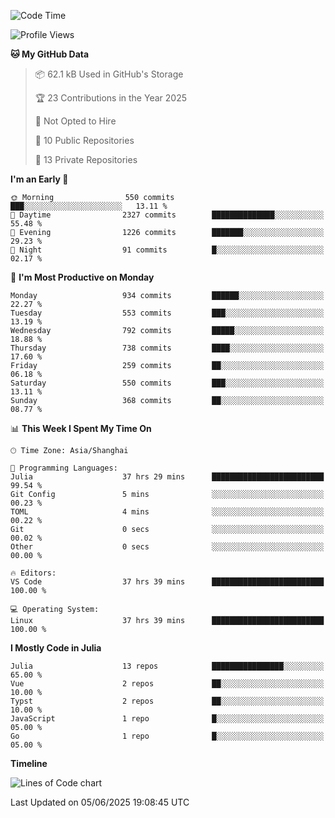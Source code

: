 <!--START_SECTION:waka-->
![Code Time](http://img.shields.io/badge/Code%20Time-503%20hrs%2051%20mins-blue)

![Profile Views](http://img.shields.io/badge/Profile%20Views-0-blue)

**🐱 My GitHub Data** 

> 📦 62.1 kB Used in GitHub's Storage 
 > 
> 🏆 23 Contributions in the Year 2025
 > 
> 🚫 Not Opted to Hire
 > 
> 📜 10 Public Repositories 
 > 
> 🔑 13 Private Repositories 
 > 
**I'm an Early 🐤** 

```text
🌞 Morning                550 commits         ███░░░░░░░░░░░░░░░░░░░░░░   13.11 % 
🌆 Daytime                2327 commits        ██████████████░░░░░░░░░░░   55.48 % 
🌃 Evening                1226 commits        ███████░░░░░░░░░░░░░░░░░░   29.23 % 
🌙 Night                  91 commits          █░░░░░░░░░░░░░░░░░░░░░░░░   02.17 % 
```
📅 **I'm Most Productive on Monday** 

```text
Monday                   934 commits         ██████░░░░░░░░░░░░░░░░░░░   22.27 % 
Tuesday                  553 commits         ███░░░░░░░░░░░░░░░░░░░░░░   13.19 % 
Wednesday                792 commits         █████░░░░░░░░░░░░░░░░░░░░   18.88 % 
Thursday                 738 commits         ████░░░░░░░░░░░░░░░░░░░░░   17.60 % 
Friday                   259 commits         ██░░░░░░░░░░░░░░░░░░░░░░░   06.18 % 
Saturday                 550 commits         ███░░░░░░░░░░░░░░░░░░░░░░   13.11 % 
Sunday                   368 commits         ██░░░░░░░░░░░░░░░░░░░░░░░   08.77 % 
```


📊 **This Week I Spent My Time On** 

```text
🕑︎ Time Zone: Asia/Shanghai

💬 Programming Languages: 
Julia                    37 hrs 29 mins      █████████████████████████   99.54 % 
Git Config               5 mins              ░░░░░░░░░░░░░░░░░░░░░░░░░   00.23 % 
TOML                     4 mins              ░░░░░░░░░░░░░░░░░░░░░░░░░   00.22 % 
Git                      0 secs              ░░░░░░░░░░░░░░░░░░░░░░░░░   00.02 % 
Other                    0 secs              ░░░░░░░░░░░░░░░░░░░░░░░░░   00.00 % 

🔥 Editors: 
VS Code                  37 hrs 39 mins      █████████████████████████   100.00 % 

💻 Operating System: 
Linux                    37 hrs 39 mins      █████████████████████████   100.00 % 
```

**I Mostly Code in Julia** 

```text
Julia                    13 repos            ████████████████░░░░░░░░░   65.00 % 
Vue                      2 repos             ██░░░░░░░░░░░░░░░░░░░░░░░   10.00 % 
Typst                    2 repos             ██░░░░░░░░░░░░░░░░░░░░░░░   10.00 % 
JavaScript               1 repo              █░░░░░░░░░░░░░░░░░░░░░░░░   05.00 % 
Go                       1 repo              █░░░░░░░░░░░░░░░░░░░░░░░░   05.00 % 
```



**Timeline**

![Lines of Code chart](https://raw.githubusercontent.com/dhtantoy/dhtantoy/main/assets/bar_graph.png)


 Last Updated on 05/06/2025 19:08:45 UTC
<!--END_SECTION:waka-->



<!--
**dhtantoy/dhtantoy** is a ✨ _special_ ✨ repository because its `README.md` (this file) appears on your GitHub profile.

Here are some ideas to get you started:

- 🔭 I’m currently working on ...
- 🌱 I’m currently learning ...
- 👯 I’m looking to collaborate on ...
- 🤔 I’m looking for help with ...
- 💬 Ask me about ...
- 📫 How to reach me: ...
- 😄 Pronouns: ...
- ⚡ Fun fact: ...
-->
